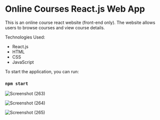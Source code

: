 # Online Courses React.js Web App

This is an online course react website (front-end only). The website allows users to browse courses and view course details.

Technologies Used:
- React.js
- HTML
- CSS
- JavaScript

To start the application, you can run:

### `npm start`

![Screenshot (263)](https://user-images.githubusercontent.com/119309614/222023647-f20ec677-d442-42cc-b8f7-307cc2d93ec4.png)

![Screenshot (264)](https://user-images.githubusercontent.com/119309614/222023723-58379e11-4cdb-441a-b4bb-4ee2abb2a6a5.png)

![Screenshot (265)](https://user-images.githubusercontent.com/119309614/222023597-bb401dbb-c670-4a9a-8f98-9da404fb17f4.png)
